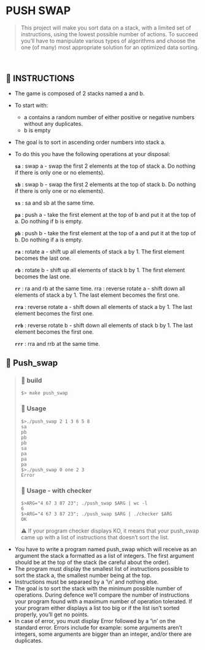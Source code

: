 # PUSH SWAP

> This project will make you sort data on a stack, with a limited set of instructions, using the lowest possible number of actions. To succeed you’ll have to manipulate various types of algorithms and choose the one (of many) most appropriate solution for an optimized data sorting.

</br>

## 🎲 INSTRUCTIONS

- The game is composed of 2 stacks named a and b.
- To start with:
  - a contains a random number of either positive or negative numbers without any duplicates.
  - b is empty
- The goal is to sort in ascending order numbers into stack a.
- To do this you have the following operations at your disposal:

  **`sa`** : swap a - swap the first 2 elements at the top of stack a. Do nothing if there is only one or no elements).

  **`sb`** : swap b - swap the first 2 elements at the top of stack b. Do nothing if there is only one or no elements).

  **`ss`** : sa and sb at the same time.

  **`pa`** : push a - take the first element at the top of b and put it at the top of a. Do nothing if b is empty.

  **`pb`** : push b - take the first element at the top of a and put it at the top of b. Do nothing if a is empty.

  **`ra`** : rotate a - shift up all elements of stack a by 1. The first element becomes the last one.

  **`rb`** : rotate b - shift up all elements of stack b by 1. The first element becomes the last one.

  **`rr`** : ra and rb at the same time. rra : reverse rotate a - shift down all elements of stack a by 1. The last element becomes the first one.

  **`rra`** : reverse rotate a - shift down all elements of stack a by 1. The last element becomes the first one.

  **`rrb`** : reverse rotate b - shift down all elements of stack b by 1. The last element becomes the first one.

  **`rrr`** : rra and rrb at the same time.
  
  
## 🔄 Push_swap

> ### 🚀 build
>
> ```shell
> $> make push_swap
> ```
>
> ### 🔖 Usage
>
> ```shell
> $>./push_swap 2 1 3 6 5 8
> sa
> pb
> pb
> pb
> sa
> pa
> pa
> pa
> $>./push_swap 0 one 2 3
> Error
> ```
>
> ### 🔖 Usage - with checker
>
> ```shell
> $>ARG="4 67 3 87 23"; ./push_swap $ARG | wc -l
> 6
> $>ARG="4 67 3 87 23"; ./push_swap $ARG | ./checker $ARG
> OK
> ```
>
> ⚠️ If your program checker displays KO, it means that your push_swap came up with a list of instructions that doesn’t sort the list.
- You have to write a program named push_swap which will receive as an argument the stack a formatted as a list of integers. The first argument should be at the top of the stack (be careful about the order).
- The program must display the smallest list of instructions possible to sort the stack a, the smallest number being at the top.
- Instructions must be separaed by a ’\n’ and nothing else.
- The goal is to sort the stack with the minimum possible number of operations. During defence we’ll compare the number of instructions your program found with a maximum number of operation tolerated. If your program either displays a list too big or if the list isn’t sorted properly, you’ll get no points.
- In case of error, you must display Error followed by a ’\n’ on the standard error. Errors include for example: some arguments aren’t integers, some arguments are bigger than an integer, and/or there are duplicates.
